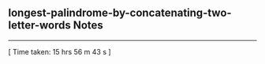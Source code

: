 <h2>longest-palindrome-by-concatenating-two-letter-words Notes</h2><hr>[ Time taken: 15 hrs 56 m 43 s ]